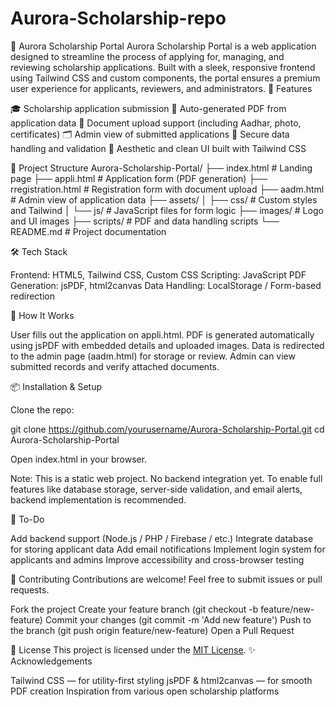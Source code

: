 # Aurora-Scholarship-repo
🌟 Aurora Scholarship Portal
Aurora Scholarship Portal is a web application designed to streamline the process of applying for, managing, and reviewing scholarship applications. Built with a sleek, responsive frontend using Tailwind CSS and custom components, the portal ensures a premium user experience for applicants, reviewers, and administrators.
🚀 Features

🎓 Scholarship application submission
📄 Auto-generated PDF from application data
📁 Document upload support (including Aadhar, photo, certificates)
🗂 Admin view of submitted applications
🔐 Secure data handling and validation
🧾 Aesthetic and clean UI built with Tailwind CSS

📁 Project Structure
Aurora-Scholarship-Portal/
├── index.html              # Landing page
├── appli.html              # Application form (PDF generation)
├── rregistration.html      # Registration form with document upload
├── aadm.html               # Admin view of application data
├── assets/
│   ├── css/                # Custom styles and Tailwind
│   └── js/                 # JavaScript files for form logic
├── images/                 # Logo and UI images
├── scripts/                # PDF and data handling scripts
└── README.md               # Project documentation

    
🛠 Tech Stack

Frontend: HTML5, Tailwind CSS, Custom CSS
Scripting: JavaScript
PDF Generation: jsPDF, html2canvas
Data Handling: LocalStorage / Form-based redirection

📝 How It Works

User fills out the application on appli.html.
PDF is generated automatically using jsPDF with embedded details and uploaded images.
Data is redirected to the admin page (aadm.html) for storage or review.
Admin can view submitted records and verify attached documents.

📦 Installation & Setup

Clone the repo:

git clone https://github.com/yourusername/Aurora-Scholarship-Portal.git
cd Aurora-Scholarship-Portal
    
Open index.html in your browser.

Note: This is a static web project. No backend integration yet. To enable full features like database storage, server-side validation, and email alerts, backend implementation is recommended.

🧩 To-Do

 Add backend support (Node.js / PHP / Firebase / etc.)
 Integrate database for storing applicant data
 Add email notifications
 Implement login system for applicants and admins
 Improve accessibility and cross-browser testing

🤝 Contributing
Contributions are welcome! Feel free to submit issues or pull requests.

Fork the project
Create your feature branch (git checkout -b feature/new-feature)
Commit your changes (git commit -m 'Add new feature')
Push to the branch (git push origin feature/new-feature)
Open a Pull Request

📄 License
This project is licensed under the [MIT License](LICENSE).
✨ Acknowledgements

Tailwind CSS — for utility-first styling
jsPDF & html2canvas — for smooth PDF creation
Inspiration from various open scholarship platforms
